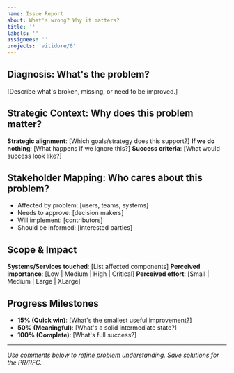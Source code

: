 ```yaml
---
name: Issue Report
about: What's wrong? Why it matters?
title: ''
labels: ''
assignees: ''
projects: 'vitidore/6'
---
```


<!-- 
This issue is for diagnosing problems only, not proposing solutions.
Focus on understanding what's wrong and why it matters.
Solutions go in the PR/RFC.
-->

## Diagnosis: What's the problem?

[Describe what's broken, missing, or need to be improved.]

## Strategic Context: Why does this problem matter?
**Strategic alignment**: [Which goals/strategy does this support?]
**If we do nothing**: [What happens if we ignore this?]
**Success criteria**: [What would success look like?]

## Stakeholder Mapping: Who cares about this problem?

- Affected by problem: [users, teams, systems]
- Needs to approve: [decision makers]
- Will implement: [contributors]
- Should be informed: [interested parties]

## Scope & Impact

**Systems/Services touched**: [List affected components]
**Perceived importance**: [Low | Medium | High | Critical]
**Perceived effort**: [Small | Medium | Large | XLarge]

## Progress Milestones

- **15% (Quick win)**: [What's the smallest useful improvement?]
- **50% (Meaningful)**: [What's a solid intermediate state?]
- **100% (Complete)**: [What's full success?]

---
*Use comments below to refine problem understanding. Save solutions for the PR/RFC.*

